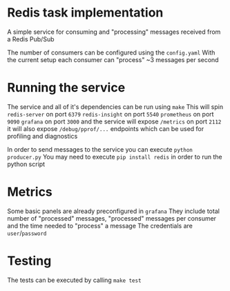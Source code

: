 # Redis task implementation

A simple service for consuming and "processing" messages 
received from a Redis Pub/Sub

The number of consumers can be configured using the `config.yaml`
With the current setup each consumer can "process" ~3 messages per second

# Running the service

The service and all of it's dependencies can be run using `make`
This will spin 
`redis-server` on port `6379`
`redis-insight` on port `5540`
`prometheus` on port `9090`
`grafana` on port `3000` 
and the service will expose `/metrics` on port `2112` it will also expose `/debug/pprof/...` endpoints which can be used for profiling and diagnostics

In order to send messages to the service you can execute `python producer.py` 
You may need to execute `pip install redis` in order to run the python script

# Metrics

Some basic panels are already preconfigured in `grafana`
They include total number of "processed" messages, "processed" messages per consumer
and the time needed to "process" a message
The credentials are `user`/`password`

# Testing

The tests can be executed by calling `make test` 
